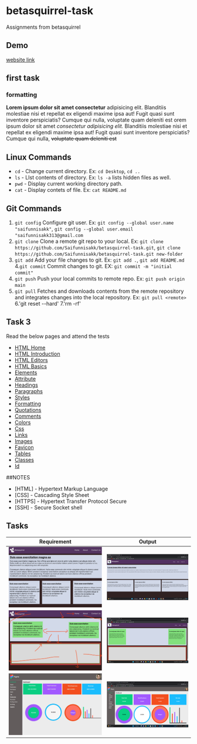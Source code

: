 # betasquirrel-task

Assignments from betasquirrel

## Demo

[website link](https://saifunnisakk.github.io/betasquirrel-task/)

## first task

### formatting

**Lorem ipsum dolor sit amet consectetur** adipisicing elit. Blanditiis molestiae nisi et repellat ex eligendi maxime ipsa aut! Fugit quasi sunt inventore perspiciatis? Cumque qui nulla, voluptate quam deleniti est orem ipsum dolor sit amet _consectetur adipisicing elit._ Blanditiis molestiae nisi et repellat ex eligendi maxime ipsa aut! Fugit quasi sunt inventore perspiciatis? Cumque qui nulla, ~~voluptate quam deleniti est~~

## Linux Commands

- `cd` - Change current directory. Ex: `cd Desktop`, `cd ..`
- `ls` - LIst contents of directory. Ex: `ls -a` lists hidden files as well.
- `pwd` - Display current working directory path.
- `cat` - Display contets of file. Ex: `cat README.md`

## Git Commands

1. `git config` Configure git user. Ex: `git config --global user.name "saifunnisakk"`, `git config --global user.email "saifunnisakk313@gmail.com`
2. `git clone` Clone a remote git repo to your local. Ex: `git clone  https://github.com/Saifunnisakk/betasquirrel-task.git`, `git clone https://github.com/Saifunnisakk/betasquirrel-task.git new-folder`
3. `git add` Add your file changes to git. Ex: `git add .`, `git add README.md` 4.`git commit` Commit changes to git. EX: `git commit -m "initial commit"`
4. `git push` Push your local commits to remote repo. Ex: `git push origin main`
5. `git pull` Fetches and downloads contents from the remote repository and integrates changes into the local repository. Ex: `git pull <remote>`
   6.'git reset --hard'
   7.'rm -rf'

## Task 3

Read the below pages and attend the tests

- [HTML Home](https://www.w3schools.com/html/default.asp)
- [HTML Introduction](https://www.w3schools.com/html/html_intro.asp)
- [HTML Editors](https://www.w3schools.com/html/html_editors.asp)
- [HTML Basics](https://www.w3schools.com/html/html_basic.asp)
- [Elements](https://www.w3schools.com/html/html_elements.asp)
- [Attribute](https://www.w3schools.com/html/html_attributes.asp)
- [Headings](https://www.w3schools.com/html/html_headings.asp)
- [Paragraphs](https://www.w3schools.com/html/html_paragraphs.asp)
- [Styles](https://www.w3schools.com/html/html_styles.asp)
- [Formatting](https://www.w3schools.com/html/html_formatting.asp)
- [Quotations](https://www.w3schools.com/html/html_quotation_elements.asp)
- [Comments](https://www.w3schools.com/html/html_comments.asp)
- [Colors](https://www.w3schools.com/html/html_colors.asp)
- [Css](https://www.w3schools.com/html/html_css.asp)
- [Links](https://www.w3schools.com/html/html_links.asp)
- [Images](https://www.w3schools.com/html/html_images.asp)
- [Favicon](https://www.w3schools.com/html/html_favicon.asp)
- [Tables](https://www.w3schools.com/html/html_tables.asp)
- [Classes](https://www.w3schools.com/html/html_classes.asp)
- [Id](https://www.w3schools.com/html/html_id.asp)

##NOTES

- [HTML] - Hypertext Markup Language
- [CSS] - Cascading Style Sheet
- [HTTPS] - Hypertext Transfer Protocol Secure
- [SSH] - Secure Socket shell

## Tasks

| Requirement                        | Output                               |
| ---------------------------------- | ------------------------------------ |
| ![task1](task-1/images/task-1.jpg) | ![output1](screenshots/output-1.png) |
| ![task2](task-2/images/task-2.jpg) | ![output2](screenshots/output-2.png) |
| ![task4](task-4/images/task-4.jpg) | ![output3](screenshots/output-3.png) |
